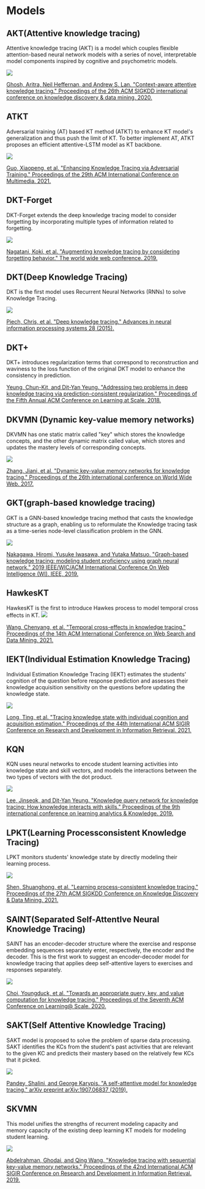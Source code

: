 # Models


##  AKT(Attentive knowledge tracing)
Attentive knowledge tracing (AKT) is a model which couples flexible attention-based neural network models with a series of novel, interpretable model components inspired by cognitive and psychometric models.

![](../pics/akt.png)

[Ghosh, Aritra, Neil Heffernan, and Andrew S. Lan. "Context-aware attentive knowledge tracing." Proceedings of the 26th ACM SIGKDD international conference on knowledge discovery & data mining. 2020.](https://dl.acm.org/doi/pdf/10.1145/3394486.3403282)

##  ATKT
Adversarial training (AT) based KT method (ATKT) to enhance KT model's generalization and thus push the limit of KT. To better implement AT, ATKT proposes an efficient attentive-LSTM model as KT backbone.

![](../pics/atkt.png)


[Guo, Xiaopeng, et al. "Enhancing Knowledge Tracing via Adversarial Training." Proceedings of the 29th ACM International Conference on Multimedia. 2021.](https://arxiv.org/pdf/2108.04430)



##  DKT-Forget
 DKT-Forget extends the deep knowledge tracing model to consider forgetting by incorporating multiple types of information related to forgetting.

![](../pics/dkt_forget.png)


[Nagatani, Koki, et al. "Augmenting knowledge tracing by considering forgetting behavior." The world wide web conference. 2019.](https://dl.acm.org/doi/10.1145/3308558.3313565)


##  DKT(Deep Knowledge Tracing)
DKT is the first model uses Recurrent Neural Networks (RNNs) to solve Knowledge Tracing.

![](../pics/dkt.png)

[Piech, Chris, et al. "Deep knowledge tracing." Advances in neural information processing systems 28 (2015).](https://proceedings.neurips.cc/paper/2015/file/bac9162b47c56fc8a4d2a519803d51b3-Paper.pdf)

##  DKT+
DKT+ introduces regularization terms that correspond to reconstruction and waviness to the loss function of the original DKT model to enhance the consistency in prediction.

<!-- ![DKT+](../pics/dkt+.png) -->


[Yeung, Chun-Kit, and Dit-Yan Yeung. "Addressing two problems in deep knowledge tracing via prediction-consistent regularization." Proceedings of the Fifth Annual ACM Conference on Learning at Scale. 2018.](https://arxiv.org/pdf/1806.02180)

##  DKVMN (Dynamic key-value memory networks)
DKVMN has one static matrix called "key" which stores the knowledge concepts, and the other dynamic matrix called value, which stores and updates the mastery levels of corresponding concepts.

![](../pics/dkvmn.png)


[Zhang, Jiani, et al. "Dynamic key-value memory networks for knowledge tracing." Proceedings of the 26th international conference on World Wide Web. 2017.](https://arxiv.org/abs/1611.08108)



##  GKT(graph-based knowledge tracing)
GKT is a GNN-based knowledge tracing method that casts the knowledge structure as a graph, enabling us to reformulate the Knowledge tracing task as a time-series node-level classification problem in the GNN.

![](../pics/gkt.png)

[Nakagawa, Hiromi, Yusuke Iwasawa, and Yutaka Matsuo. "Graph-based knowledge tracing: modeling student proficiency using graph neural network." 2019 IEEE/WIC/ACM International Conference On Web Intelligence (WI). IEEE, 2019.](https://ieeexplore.ieee.org/abstract/document/8909656/)

##  HawkesKT
HawkesKT is the first to introduce Hawkes process to model temporal cross effects in KT.
![](../pics/hawkes.png)

[Wang, Chenyang, et al. "Temporal cross-effects in knowledge tracing." Proceedings of the 14th ACM International Conference on Web Search and Data Mining. 2021.](http://www.thuir.cn/group/~mzhang/publications/WSDM2021-WangChenyang.pdf)

##  IEKT(Individual Estimation Knowledge Tracing)
Individual Estimation Knowledge Tracing (IEKT) estimates the students' cognition of the question before response prediction and assesses their knowledge acquisition sensitivity on the questions before updating the knowledge state.

![](../pics/iekt.png)

[Long, Ting, et al. "Tracing knowledge state with individual cognition and acquisition estimation." Proceedings of the 44th International ACM SIGIR Conference on Research and Development in Information Retrieval. 2021.](https://wnzhang.net/papers/2021-sigir-iekt.pdf)

##  KQN

KQN uses neural networks to encode student learning activities into knowledge state and skill vectors, and models the interactions between the two types of vectors with the dot product. 

![](../pics/kqn.png)

[Lee, Jinseok, and Dit-Yan Yeung. "Knowledge query network for knowledge tracing: How knowledge interacts with skills." Proceedings of the 9th international conference on learning analytics & Knowledge. 2019.](https://arxiv.org/pdf/1908.02146)


##  LPKT(Learning Processconsistent Knowledge Tracing)

LPKT monitors students' knowledge state by directly modeling their learning process.

![](../pics/lpkt.png)

[Shen, Shuanghong, et al. "Learning process-consistent knowledge tracing." Proceedings of the 27th ACM SIGKDD Conference on Knowledge Discovery & Data Mining. 2021.](http://staff.ustc.edu.cn/~huangzhy/files/papers/ShuanghongShen-KDD2021.pdf)

##  SAINT(Separated Self-AttentIve Neural Knowledge Tracing)

SAINT has an encoder-decoder structure where the exercise and response embedding sequences separately enter, respectively, the encoder and the decoder. This is the first work to suggest an encoder-decoder model for knowledge tracing that applies deep self-attentive layers to exercises and responses separately.

![](../pics/saint.png)

[Choi, Youngduck, et al. "Towards an appropriate query, key, and value computation for knowledge tracing." Proceedings of the Seventh ACM Conference on Learning@ Scale. 2020.](https://arxiv.org/pdf/2002.07033.pdf)

##  SAKT(Self Attentive Knowledge Tracing)

SAKT model is proposed to solve the problem of sparse data processing. SAKT identifies the KCs from the student's past activities that are relevant to the given KC and predicts their mastery based on the relatively few KCs that it picked.

![](../pics/sakt.png)

[Pandey, Shalini, and George Karypis. "A self-attentive model for knowledge tracing." arXiv preprint arXiv:1907.06837 (2019).](https://arxiv.org/pdf/1907.06837.pdf)

##  SKVMN

This model unifies the strengths of recurrent modeling capacity and memory capacity of the existing deep learning KT models for modeling student learning.

![](../pics/skvmn.png)

[Abdelrahman, Ghodai, and Qing Wang. "Knowledge tracing with sequential key-value memory networks." Proceedings of the 42nd International ACM SIGIR Conference on Research and Development in Information Retrieval. 2019.](https://arxiv.org/pdf/1910.13197.pdf)
